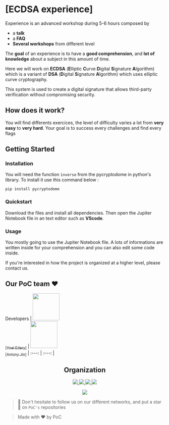 # [ECDSA experience]

Experience is an advanced workshop during 5-6 hours composed by
- a **talk**
- a **FAQ** 
- **Several workshops** from different level

The **goal** of an experience is to have a **good comprehension**, and **lot of knowledge** about a subject in this amount of time.

Here we will work on **ECDSA** (**E**lliptic **C**urve **D**igital **S**ignature **A**lgorithm) which is a variant of **DSA** (**D**igital **S**ignature **A**lgorithm) which uses elliptic curve cryptography.

This system is used to create a digital signature that allows third-party verification without compromising security.

## How does it work?

You will find differents exercices, the level of difficulty varies a lot from **very easy** to **very hard**. Your goal is to success every challenges and find every flags 

## Getting Started

### Installation

You will need the function ```ìnverse``` from the pycryptodome in python's library. To install it use this command below :

```pip install pycryptodome```

### Quickstart

Download the files and install all dependencies. Then open the Jupiter Notebook file in an text editor such as **VScode**.

### Usage

You mostly going to use the Jupiter Notebook file. A lots of informations are written inside for your comprehension and you can also edit some code inside.

If you're interested in how the project is organized at a higher level, please contact us.

## Our PoC team :heart:

Developers
| [<img src="https://github.com/ThisisYoYoDev.png?size=85" width=85><br><sub>[Yoel Edery]</sub>](https://github.com/ThisisYoYoDev) | [<img src="https://github.com/Antonyjin.png?size=85" width=85><br><sub>[Antony Jin]</sub>](https://github.com/Antonyjin)
| :---: | :---: |

<h2 align=center>
Organization
</h2>

<p align='center'>
    <a href="https://www.linkedin.com/company/pocinnovation/mycompany/">
        <img src="https://img.shields.io/badge/LinkedIn-0077B5?style=for-the-badge&logo=linkedin&logoColor=white">
    </a>
    <a href="https://www.instagram.com/pocinnovation/">
        <img src="https://img.shields.io/badge/Instagram-E4405F?style=for-the-badge&logo=instagram&logoColor=white">
    </a>
    <a href="https://twitter.com/PoCInnovation">
        <img src="https://img.shields.io/badge/Twitter-1DA1F2?style=for-the-badge&logo=twitter&logoColor=white">
    </a>
    <a href="https://discord.com/invite/Yqq2ADGDS7">
        <img src="https://img.shields.io/badge/Discord-7289DA?style=for-the-badge&logo=discord&logoColor=white">
    </a>
</p>
<p align=center>
    <a href="https://www.poc-innovation.fr/">
        <img src="https://img.shields.io/badge/WebSite-1a2b6d?style=for-the-badge&logo=GitHub Sponsors&logoColor=white">
    </a>
</p>

> :rocket: Don't hesitate to follow us on our different networks, and put a star 🌟 on `PoC's` repositories

> Made with :heart: by PoC
